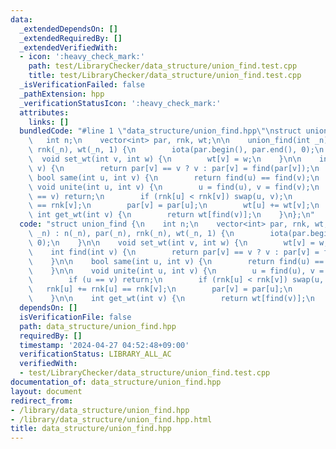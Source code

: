 ```yaml
---
data:
  _extendedDependsOn: []
  _extendedRequiredBy: []
  _extendedVerifiedWith:
  - icon: ':heavy_check_mark:'
    path: test/LibraryChecker/data_structure/union_find.test.cpp
    title: test/LibraryChecker/data_structure/union_find.test.cpp
  _isVerificationFailed: false
  _pathExtension: hpp
  _verificationStatusIcon: ':heavy_check_mark:'
  attributes:
    links: []
  bundledCode: "#line 1 \"data_structure/union_find.hpp\"\nstruct union_find {\n \
    \   int n;\n    vector<int> par, rnk, wt;\n\n    union_find(int _n) : n(_n), par(_n),\
    \ rnk(_n), wt(_n, 1) {\n        iota(par.begin(), par.end(), 0);\n    }\n\n  \
    \  void set_wt(int v, int w) {\n        wt[v] = w;\n    }\n\n    int find(int\
    \ v) {\n        return par[v] == v ? v : par[v] = find(par[v]);\n    }\n\n   \
    \ bool same(int u, int v) {\n        return find(u) == find(v);\n    }\n\n   \
    \ void unite(int u, int v) {\n        u = find(u), v = find(v);\n        if (u\
    \ == v) return;\n        if (rnk[u] < rnk[v]) swap(u, v);\n        rnk[u] += rnk[u]\
    \ == rnk[v];\n        par[v] = par[u];\n        wt[u] += wt[v];\n    }\n\n   \
    \ int get_wt(int v) {\n        return wt[find(v)];\n    }\n};\n"
  code: "struct union_find {\n    int n;\n    vector<int> par, rnk, wt;\n\n    union_find(int\
    \ _n) : n(_n), par(_n), rnk(_n), wt(_n, 1) {\n        iota(par.begin(), par.end(),\
    \ 0);\n    }\n\n    void set_wt(int v, int w) {\n        wt[v] = w;\n    }\n\n\
    \    int find(int v) {\n        return par[v] == v ? v : par[v] = find(par[v]);\n\
    \    }\n\n    bool same(int u, int v) {\n        return find(u) == find(v);\n\
    \    }\n\n    void unite(int u, int v) {\n        u = find(u), v = find(v);\n\
    \        if (u == v) return;\n        if (rnk[u] < rnk[v]) swap(u, v);\n     \
    \   rnk[u] += rnk[u] == rnk[v];\n        par[v] = par[u];\n        wt[u] += wt[v];\n\
    \    }\n\n    int get_wt(int v) {\n        return wt[find(v)];\n    }\n};"
  dependsOn: []
  isVerificationFile: false
  path: data_structure/union_find.hpp
  requiredBy: []
  timestamp: '2024-04-27 04:52:48+09:00'
  verificationStatus: LIBRARY_ALL_AC
  verifiedWith:
  - test/LibraryChecker/data_structure/union_find.test.cpp
documentation_of: data_structure/union_find.hpp
layout: document
redirect_from:
- /library/data_structure/union_find.hpp
- /library/data_structure/union_find.hpp.html
title: data_structure/union_find.hpp
---
```

